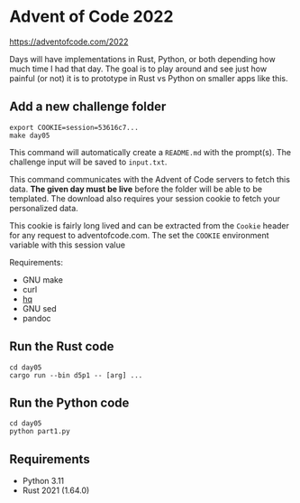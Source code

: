 # Advent of Code 2022

https://adventofcode.com/2022

Days will have implementations in Rust, Python, or both depending how much time
I had that day. The goal is to play around and see just how painful (or not) it
is to prototype in Rust vs Python on smaller apps like this.

## Add a new challenge folder
```
export COOKIE=session=53616c7...
make day05
```
This command will automatically create a `README.md` with the prompt(s). 
The challenge input will be saved to `input.txt`.

This command communicates with the Advent of Code servers to fetch this data.
**The given day must be live** before the folder will be able to be templated.
The download also requires your session cookie to fetch your personalized data.

This cookie is fairly long lived and can be extracted from the `Cookie` header
for any request to adventofcode.com. The set the `COOKIE` environment variable
with this session value

Requirements:
* GNU make
* curl
* [hq](https://github.com/coderobe/hq)
* GNU sed
* pandoc

## Run the Rust code
```
cd day05
cargo run --bin d5p1 -- [arg] ...
```

## Run the Python code
```
cd day05
python part1.py
```

## Requirements
* Python 3.11
* Rust 2021 (1.64.0)
